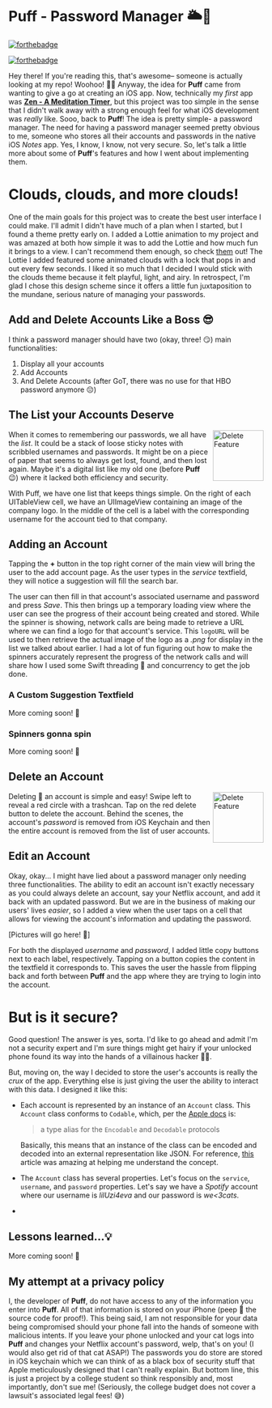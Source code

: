 # Puff - Password Manager 🌥🔐
[![forthebadge](http://forthebadge.com/images/badges/made-with-swift.svg)](http://forthebadge.com)

[![forthebadge](http://forthebadge.com/images/badges/built-with-love.svg)](http://forthebadge.com)

Hey there! If you're reading this, that's awesome– someone is actually looking at my repo! Woohoo! 🙌🏼 Anyway, the idea for **Puff** came from wanting to give a go at creating an iOS app. Now, technically my *first* app was [**Zen - A Meditation Timer**](https://github.com/ncooke3/Zen), but this project was too simple in the sense that I didn't walk away with a strong enough feel for what iOS development was *really* like.  Sooo, back to **Puff**! The idea is pretty simple- a password manager. The need for having a password manager seemed pretty obvious to me, someone who stores all their accounts and passwords in the native iOS *Notes* app. Yes, I know, I know,  not very secure. So, let's talk a little more about some of **Puff**'s features and how I went about implementing them. 


# Clouds, clouds, and more clouds!
One of the main goals for this project was to create the best user interface I could make. I'll admit I didn't have much of a plan when I started, but I found a theme pretty early on. I added a Lottie animation to my project and was amazed at both how simple it was to add the Lottie and how much fun it brings to a view. I can't recommend them enough, so check [them](https://github.com/airbnb/lottie-ios) out! The Lottie I added featured some animated clouds with a lock that pops in and out every few seconds. I liked it so much that I decided I would stick with the clouds theme because it felt playful, light, and airy. In retrospect, I'm glad I chose this design scheme since it offers a little fun juxtaposition to the mundane, serious nature of managing your passwords. 

## Add and Delete Accounts Like a Boss 😎

I think a password manager should have two (okay, three! 😏) main functionalities:
1. Display all your accounts
2. Add Accounts
3. And Delete Accounts (after GoT, there was no use for that HBO password anymore 😔)

## The List your Accounts Deserve

<img  src="https://media.giphy.com/media/JpY5J4HutL0Q4UfkN7/giphy.gif"  alt="Delete Feature"  title="Swipe to delete" img align="right" width="100"
/>

When it comes to remembering our passwords, we all have the *list*. It could be a stack of loose sticky notes with scribbled usernames and passwords. It might be on a piece of paper that seems to always get lost, found, and then lost again. Maybe it's a digital list like my old one (before **Puff** 😉) where it lacked both efficiency and security. 

With Puff, we have one list that keeps things simple. On the right of each UITableView cell, we have an UIImageView containing an image of the company logo. In the middle of the cell is a label with the corresponding username for the account tied to that company. 

## Adding an Account

Tapping the **+** button in the top right corner of the main view will bring the user to the add account page. As the user types in the *service* textfield, they will notice a suggestion will fill the search bar. 

The user can then fill in that account's associated username and password and press *Save*. This then brings up a temporary loading view where the user can see the progress of their account being created and stored. While the spinner is showing, network calls are being made to retrieve a URL where we can find a logo for that account's service. This `logoURL` will be used to then retrieve the actual image of the logo as a *.png* for display in the list we talked about earlier. I had a lot of fun figuring out how to make the spinners accurately represent the progress of the network calls and will share how I used some Swift threading 🧵 and concurrency to get the job done.

### A Custom Suggestion Textfield
More coming soon! 👀

### Spinners gonna spin
More coming soon! 👀

## Delete an Account

<img  src="https://media.giphy.com/media/VCQ8GDqf1iql2HidyU/giphy.gif"  alt="Delete Feature"  title="Swipe to delete" img align="right" width="100"
/>

Deleting 🚮 an account is simple and easy! Swipe left to reveal a red circle with a trashcan. Tap on the red delete button to delete the account. Behind the scenes, the account's *password* is removed from iOS Keychain and then the entire account is removed from the list of user accounts. 


## Edit an Account

Okay, okay... I might have lied about a password manager only needing three functionalities. The ability to edit an account isn't exactly necessary as you could always delete an account, say your Netflix account, and add it back with an updated password. But we are in the business of making our users' lives *easier*, so I added a view when the user taps on a cell that allows for viewing the account's information and updating the password. 

[Pictures will go here! 👀]

For both the displayed *username* and *password*, I added little copy buttons next to each label, respectively. Tapping on a button copies the content in the textfield it corresponds to. This saves the user the hassle from flipping back and forth between **Puff** and the app where they are trying to login into the account. 


# But is it secure?

Good question! The answer is yes, sorta. I'd like to go ahead and admit I'm not a security expert and I'm sure things might get hairy if your unlocked phone found its way into the hands of a villainous hacker 🦹‍♂️. 

But, moving on, the way I decided to store the user's accounts is really the *crux* of the app. Everything else is just giving the user the ability to interact with this data. I designed it like this:

- Each account is represented by an instance of an `Account` class. This `Account` class conforms to `Codable`, which, per the [Apple docs](https://developer.apple.com/documentation/swift/codable) is:
	> a type alias for the `Encodable` and `Decodable` protocols

	Basically, this means that an instance of the class can be encoded and decoded into an external representation like JSON. For reference, [this](https://developer.apple.com/documentation/foundation/archives_and_serialization/encoding_and_decoding_custom_types) article was amazing at helping me understand the concept.

- The `Account` class has several properties. Let's focus on the `service`, `username`, and `password` properties. Let's say we have a *Spotify* account where our username is *lilUzi4eva* and our password is *we<3cats*. 
- 

## Lessons learned...💡
More coming soon! 👀


## My attempt at a privacy policy

I, the developer of **Puff**, do not have access to any of the information you enter into **Puff**. All of that information is stored on your iPhone (peep 👀 the source code for proof!). This being said, I am not responsible for your data being compromised should your phone fall into the hands of someone with malicious intents. If you leave your phone unlocked and your cat logs into **Puff** and changes your Netflix account's password, welp, that's on you! (I would also get rid of that cat ASAP!) The passwords you do store are stored in iOS keychain which we can think of as a black box of security stuff that Apple meticulously designed that I can't really explain. But bottom line, this is just a project by a college student so think responsibly and, most importantly, don't sue me! (Seriously, the college budget does not cover a lawsuit's associated legal fees! 😅)
